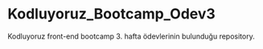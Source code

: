 # Kodluyoruz_Bootcamp_Odev3
Kodluyoruz front-end bootcamp 3. hafta ödevlerinin bulunduğu repository.

